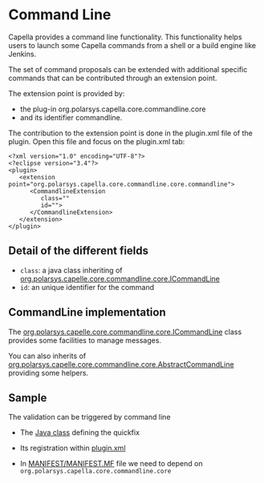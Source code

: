 # Command Line

Capella provides a command line functionality. This functionality helps users to launch some Capella commands from a shell or a build engine like Jenkins.

The set of command proposals can be extended with additional specific commands that can be contributed through an extension point. 

The extension point is provided by:

* the plug-in org.polarsys.capella.core.commandline.core
* and its identifier commandline.

The contribution to the extension point is done in the plugin.xml file of the plugin. Open this file and focus on the plugin.xml tab:

```
<?xml version="1.0" encoding="UTF-8"?>
<?eclipse version="3.4"?>
<plugin>
   <extension point="org.polarsys.capella.core.commandline.core.commandline">
      <CommandlineExtension
         class=""
         id="">
      </CommandlineExtension>
   </extension>
</plugin>
```

## Detail of the different fields

* `class`: a java class inheriting of [org.polarsys.capelle.core.commandline.core.ICommandLine](https://github.com/eclipse/capella/blob/master/core/plugins/org.polarsys.capella.core.commandline.core/src/org/polarsys/capella/core/commandline/core/ICommandLine.java)
* `id`: an unique identifier for the command

## CommandLine implementation

The [org.polarsys.capelle.core.commandline.core.ICommandLine](https://github.com/eclipse/capella/blob/master/core/plugins/org.polarsys.capella.core.commandline.core/src/org/polarsys/capella/core/commandline/core/ICommandLine.java) class provides some facilities to manage messages.

You can also inherits of  [org.polarsys.capelle.core.commandline.core.AbstractCommandLine](https://github.com/eclipse/capella/blob/master/core/plugins/org.polarsys.capella.core.commandline.core/src/org/polarsys/capella/core/commandline/core/AbstractCommandLine.java) providing some helpers.

## Sample

The validation can be triggered by command line

* The [Java class](https://github.com/eclipse/capella/blob/master/core/plugins/org.polarsys.capella.core.validation.commandline/src/org/polarsys/capella/core/validation/commandline/ValidationCommandLine.java) defining the quickfix

* Its registration within [plugin.xml](https://github.com/eclipse/capella/blob/c55af03da4a1e2ba1aa1cc78632a365fc4fc3e51/core/plugins/org.polarsys.capella.core.validation.commandline/plugin.xml#L14)

* In [MANIFEST/MANIFEST.MF](https://github.com/eclipse/capella/blob/c55af03da4a1e2ba1aa1cc78632a365fc4fc3e51/core/plugins/org.polarsys.capella.core.validation.commandline/META-INF/MANIFEST.MF#L9) file we need to depend on `org.polarsys.capella.core.commandline.core`

